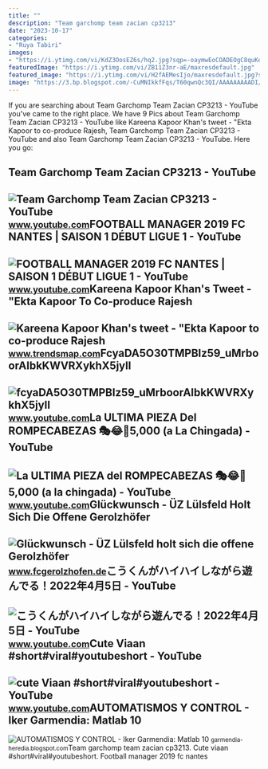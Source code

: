 ```yaml
---
title: ""
description: "Team garchomp team zacian cp3213"
date: "2023-10-17"
categories:
- "Ruya Tabiri"
images:
- "https://i.ytimg.com/vi/KdZ3OosEZ6s/hq2.jpg?sqp=-oaymwEoCOADEOgC8quKqQMcGADwAQH4Ad4EgAK4CIoCDAgAEAEYZSBMKGMwDw==&amp;rs=AOn4CLCfzFvJaPoNerKMbSKycXF-fCyaDA"
featuredImage: "https://i.ytimg.com/vi/ZB11Z3nr-aE/maxresdefault.jpg"
featured_image: "https://i.ytimg.com/vi/H2fAEMesIjo/maxresdefault.jpg?sqp=-oaymwEmCIAKENAF8quKqQMa8AEB-AH-CYAC0AWKAgwIABABGGUgXyhTMA8=&amp;rs=AOn4CLCJYSghky0o-ilndxvg6fCYAda1ug"
image: "https://3.bp.blogspot.com/-CuMNIkkfFqs/T60qwnQc3QI/AAAAAAAAADI/a5LJv5s3GWU/s1600/Pantallazo-1.png"
---
```


If you are searching about Team Garchomp Team Zacian CP3213 - YouTube you've came to the right place. We have 9 Pics about Team Garchomp Team Zacian CP3213 - YouTube like Kareena Kapoor Khan's tweet - "Ekta Kapoor to co-produce Rajesh, Team Garchomp Team Zacian CP3213 - YouTube and also Team Garchomp Team Zacian CP3213 - YouTube. Here you go:

Team Garchomp Team Zacian CP3213 - YouTube
------------------------------------------

 ![Team Garchomp Team Zacian CP3213 - YouTube](https://i.ytimg.com/vi/HYLCwcE-Dgc/maxres2.jpg?sqp=-oaymwEoCIAKENAF8quKqQMcGADwAQH4AYwCgALgA4oCDAgAEAEYRSBHKGUwDw==&rs=AOn4CLC_ulBvmvqa2cf2uT56Qfk3FCYaDA) <small>www.youtube.com</small>FOOTBALL MANAGER 2019 FC NANTES | SAISON 1 DÉBUT LIGUE 1 - YouTube
------------------------------------------------------------------

 ![FOOTBALL MANAGER 2019 FC NANTES | SAISON 1 DÉBUT LIGUE 1 - YouTube](https://i.ytimg.com/vi/ZB11Z3nr-aE/maxresdefault.jpg) <small>www.youtube.com</small>Kareena Kapoor Khan's Tweet - "Ekta Kapoor To Co-produce Rajesh
---------------------------------------------------------------

 ![Kareena Kapoor Khan's tweet - "Ekta Kapoor to co-produce Rajesh](https://pbs.twimg.com/media/Fcyada8X0AANSFu.jpg) <small>www.trendsmap.com</small>FcyaDA5O30TMPBIz59\_uMrboorAIbkKWVRXykhX5jylI
---------------------------------------------

 ![fcyaDA5O30TMPBIz59_uMrboorAIbkKWVRXykhX5jylI](https://yt3.googleusercontent.com/fcyaDA5O30TMPBIz59_uMrboorAIbkKWVRXykhX5jylI_mHsQMtKYRKrSU6WFKQalZc67BxTzAc=s900-c-k-c0x00ffffff-no-rj) <small>www.youtube.com</small>La ULTIMA PIEZA Del ROMPECABEZAS 🎭😂🧘5,000 (a La Chingada) - YouTube
-------------------------------------------------------------------

 ![La ULTIMA PIEZA del ROMPECABEZAS 🎭😂🧘5,000 (a la chingada) - YouTube](https://i.ytimg.com/vi/KdZ3OosEZ6s/hq2.jpg?sqp=-oaymwEoCOADEOgC8quKqQMcGADwAQH4Ad4EgAK4CIoCDAgAEAEYZSBMKGMwDw==&rs=AOn4CLCfzFvJaPoNerKMbSKycXF-fCyaDA) <small>www.youtube.com</small>Glückwunsch - ÜZ Lülsfeld Holt Sich Die Offene Gerolzhöfer
----------------------------------------------------------

 ![Glückwunsch - ÜZ Lülsfeld holt sich die offene Gerolzhöfer](http://fcgerolzhofen.de/wp-content/uploads/2017/01/fcg.jpeg) <small>www.fcgerolzhofen.de</small>こうくんがハイハイしながら遊んでる！2022年4月5日 - YouTube
-------------------------------------

 ![こうくんがハイハイしながら遊んでる！2022年4月5日 - YouTube](https://i.ytimg.com/vi/H2fAEMesIjo/maxresdefault.jpg?sqp=-oaymwEmCIAKENAF8quKqQMa8AEB-AH-CYAC0AWKAgwIABABGGUgXyhTMA8=&rs=AOn4CLCJYSghky0o-ilndxvg6fCYAda1ug) <small>www.youtube.com</small>Cute Viaan #short#viral#youtubeshort - YouTube
----------------------------------------------

 ![cute Viaan #short#viral#youtubeshort - YouTube](https://i.ytimg.com/vi/oPb6FcYADA0/hq2.jpg?sqp=-oaymwEoCOADEOgC8quKqQMcGADwAQH4Ac4FgAKACooCDAgAEAEYZSBdKE4wDw==&rs=AOn4CLCUQw-VGHZGEBpxjRVtchxVuCjbhQ) <small>www.youtube.com</small>AUTOMATISMOS Y CONTROL - Iker Garmendia: Matlab 10
--------------------------------------------------

 ![AUTOMATISMOS Y CONTROL - Iker Garmendia: Matlab 10](https://3.bp.blogspot.com/-CuMNIkkfFqs/T60qwnQc3QI/AAAAAAAAADI/a5LJv5s3GWU/s1600/Pantallazo-1.png) <small>garmendia-heredia.blogspot.com</small>Team garchomp team zacian cp3213. Cute viaan #short#viral#youtubeshort. Football manager 2019 fc nantes
